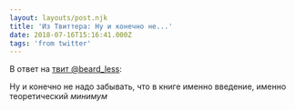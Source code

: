 ```yaml
---
layout: layouts/post.njk
title: 'Из Твиттера: Ну и конечно не...'
date: 2018-07-16T15:16:41.000Z
tags: 'from twitter'
---
```

В ответ на [твит @beard_less](https://twitter.com/_/status/1018876862230138885):

Ну и конечно не надо забывать, что в книге именно введение, именно теоретический _минимум_
